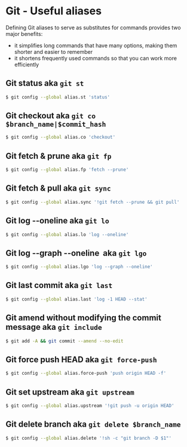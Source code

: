 # Git - Useful aliases

Defining Git aliases to serve as substitutes for commands provides two major benefits:
- it simplifies long commands that have many options, making them shorter and easier to remember
- it shortens frequently used commands so that you can work more efficiently

## Git status aka `git st`
```bash
$ git config --global alias.st 'status'
```

## Git checkout aka `git co $branch_name|$commit_hash`
```bash
$ git config --global alias.co 'checkout'
```

## Git fetch & prune aka `git fp`
```bash
$ git config --global alias.fp 'fetch --prune'
```

## Git fetch & pull aka `git sync`
```bash
$ git config --global alias.sync '!git fetch --prune && git pull'
```

## Git log --oneline aka `git lo`
```bash
$ git config --global alias.lo 'log --oneline'
```

## Git log --graph --oneline  aka `git lgo`
```bash
$ git config --global alias.lgo 'log --graph --oneline'
```

## Git last commit aka `git last`
```bash
$ git config --global alias.last 'log -1 HEAD --stat'
```

## Git amend without modifying the commit message aka `git include`
```bash
$ git add -A && git commit --amend --no-edit
```

## Git force push HEAD aka `git force-push`
```bash
$ git config --global alias.force-push 'push origin HEAD -f'
```

## Git set upstream aka `git upstream`
```bash
$ git config --global alias.upstream '!git push -u origin HEAD'
```

## Git delete branch aka `git delete $branch_name`
```bash
$ git config --global alias.delete '!sh -c "git branch -D $1"'
```
